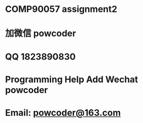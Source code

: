 # COMP90057 assignment2
# 加微信 powcoder

# QQ 1823890830

# Programming Help Add Wechat powcoder

# Email: powcoder@163.com


